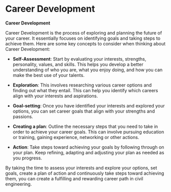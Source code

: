 # Career Development

**Career Development**

Career Development is the process of exploring and planning the future of your career. It essentially focuses on identifying goals and taking steps to achieve them. Here are some key concepts to consider when thinking about Career Development:

* **Self-Assessment**: Start by evaluating your interests, strengths, personality, values, and skills. This helps you develop a better understanding of who you are, what you enjoy doing, and how you can make the best use of your talents.

* **Exploration**: This involves researching various career options and finding out what they entail. This can help you identify which careers align with your interests and aspirations.

* **Goal-setting**: Once you have identified your interests and explored your options, you can set career goals that align with your strengths and passions.

* **Creating a plan**: Outline the necessary steps that you need to take in order to achieve your career goals. This can involve pursuing education or training, gaining experience, networking or other actions.

* **Action**: Take steps toward achieving your goals by following through on your plan. Keep refining, adapting and adjusting your plan as needed as you progress.

By taking the time to assess your interests and explore your options, set goals, create a plan of action and continuously take steps toward achieving them, you can create a fulfilling and rewarding career path in civil engineering.
